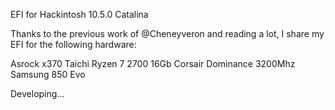 EFI for Hackintosh 10.5.0 Catalina

Thanks to the previous work of @Cheneyveron and reading a lot, I share my EFI for the following hardware:

Asrock x370 Taichi
Ryzen 7 2700
16Gb Corsair Dominance 3200Mhz
Samsung 850 Evo

Developing...
